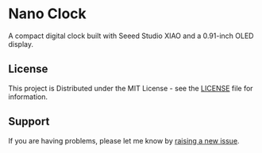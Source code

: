 # Nano Clock

A compact digital clock built with Seeed Studio XIAO and a 0.91-inch OLED display.

## License

This project is Distributed under the MIT License - see the [LICENSE](LICENSE) file for information.

## Support

If you are having problems, please let me know by [raising a new issue](https://github.com/ImSeanConroy/nano-clock/issues/new/choose).